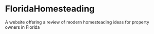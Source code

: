 # FloridaHomesteading
A website offering a review of modern homesteading ideas for property owners in Florida
